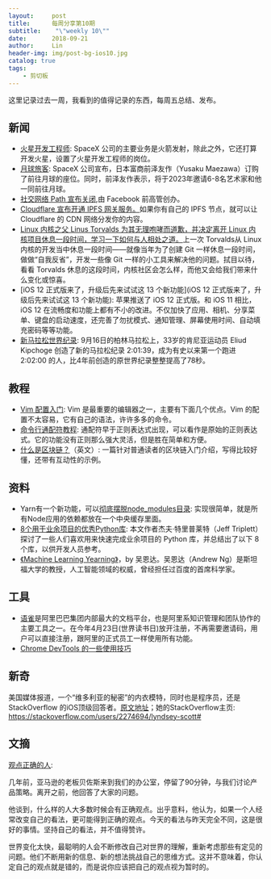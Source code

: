 ```yaml
---
layout:     post
title:      每周分享第10期
subtitle:    "\"weekly 10\""
date:       2018-09-21
author:     Lin
header-img: img/post-bg-ios10.jpg
catalog: true
tags:
    - 剪切板
---
```


这里记录过去一周，我看到的值得记录的东西，每周五总结、发布。

## 新闻

* [火星开发工程师](https://www.inverse.com/article/48612-spacex-engineer-details-ambitious-plan-to-build-multiple-cities-on-mars): SpaceX 公司的主要业务是火箭发射，除此之外，它还打算开发火星，设置了火星开发工程师的岗位。
* [月球旅客](https://finance.sina.cn/usstock/mggd/2018-09-18/detail-ihkhfqns3028414.d.html): SpaceX 公司宣布，日本富商前泽友作（Yusaku Maezawa）订购了前往月球的座位。同时，前泽友作表示，将于2023年邀请6-8名艺术家和他一同前往月球。
* [社交网络 Path 宣布关闭](https://path.com/about),由 Facebook 前高管创办。
* [Cloudflare 宣布开通 IPFS 网关服务。](https://blog.cloudflare.com/distributed-web-gateway/)如果你有自己的 IPFS 节点，就可以让 Cloudflare 的 CDN 网络分发你的内容。 
* [Linux 内核之父 Linus Torvalds 为其无理咆哮而道歉，并决定离开 Linux 内核项目休息一段时间，学习一下如何与人相处之道。](https://linux.cn/article-10022-1.html)上一次 Torvalds从 Linux 内核的开发当中休息一段时间——就像当年为了创建 Git 一样休息一段时间，做做“自我反省”，开发一些像 Git 一样的小工具来解决他的问题。拭目以待，看看 Torvalds 休息的这段时间，内核社区会怎么样，而他又会给我们带来什么变化或惊喜。 
* [iOS 12 正式版来了，升级后先来试试这 13 个新功能](iOS 12 正式版来了，升级后先来试试这 13 个新功能): 苹果推送了 iOS 12 正式版。和 iOS 11 相比，iOS 12 在流畅度和功能上都有不小的改进。不仅加快了应用、相机、分享菜单、键盘的启动速度，还完善了勿扰模式、通知管理、屏幕使用时间、自动填充密码等等功能。
* [新马拉松世界纪录](http://www.letsrun.com/news/2018/09/greatest-ever-20139-eliud-kipchoge-crushes-world-record-win-2018-berlin-marathon/): 9月16日的柏林马拉松上，33岁的肯尼亚运动员 Eliud Kipchoge 创造了新的马拉松纪录 2:01:39，成为有史以来第一个跑进 2:02:00 的人，比4年前创造的原世界纪录整整提高了78秒。

## 教程

* [Vim 配置入门](http://www.ruanyifeng.com/blog/2018/09/vimrc.html): Vim 是最重要的编辑器之一，主要有下面几个优点。Vim 的配置不太容易，它有自己的语法，许许多多的命令。
* [命令行通配符教程](http://www.ruanyifeng.com/blog/2018/09/bash-wildcards.html): 通配符早于正则表达式出现，可以看作是原始的正则表达式。它的功能没有正则那么强大灵活，但是胜在简单和方便。
* [什么是区块链？](https://blockchainhandbook.io/)（英文）: 一篇针对普通读者的区块链入门介绍，写得比较好懂，还带有互动性的示例。

## 资料

* Yarn有一个新功能，可以[彻底摆脱node_modules目录](https://github.com/yarnpkg/rfcs/pull/101): 实现很简单，就是所有Node应用的依赖都放在一个中央缓存里面。
* [8个用于业余项目的优秀Python库](https://time.geekbang.org/column/article/40215): 本文作者杰夫·特里普莱特（Jeff Triplett）探讨了一些人们喜欢用来快速完成业余项目的 Python 库，并总结出了以下 8 个库，以供开发人员参考。
* [《Machine Learning Yearning》](http://www.mlyearning.org/)，by 吴恩达。吴恩达（Andrew Ng）是斯坦福大学的教授，人工智能领域的权威，曾经担任过百度的首席科学家。

## 工具

* [语雀](https://www.yuque.com/)是阿里巴巴集团内部最大的文档平台，也是阿里系知识管理和团队协作的主要工具之一。在今年4月23日(世界读书日)放开注册，不再需要邀请码，用户可以直接注册，跟阿里的正式员工一样使用所有功能。
* [Chrome DevTools 的一些使用技巧](https://flaviocopes.com/chrome-devtools-tips/)

## 新奇

美国媒体报道，一个“维多利亚的秘密”的内衣模特，同时也是程序员，还是StackOverflow 的iOS顶级回答者。[原文地址](https://www.georgetakei.com/victoria-secret-model-lyndsey-scott-2603966880.amp.html)；她的StackOverflow主页: https://stackoverflow.com/users/2274694/lyndsey-scott#

## 文摘

[观点正确的人](https://m.signalvnoise.com/some-advice-from-jeff-bezos-4ee95086c76b):

几年前，亚马逊的老板贝佐斯来到我们的办公室，停留了90分钟，与我们讨论产品策略。离开之前，他回答了大家的问题。

他谈到，什么样的人大多数时候会有正确观点。出乎意料，他认为，如果一个人经常改变自己的看法，更可能得到正确的观点。今天的看法与昨天完全不同，这是很好的事情。坚持自己的看法，并不值得赞许。

世界变化太快，最聪明的人会不断修改自己对世界的理解，重新考虑那些有定见的问题。他们不断用新的信息、新的想法挑战自己的思维方式。这并不意味着，你认定自己的观点就是错的，而是说你应该把自己的观点视为暂时的。


